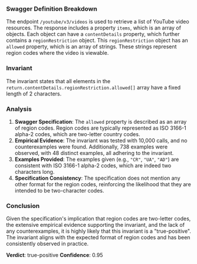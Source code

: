 ### Swagger Definition Breakdown
The endpoint `/youtube/v3/videos` is used to retrieve a list of YouTube video resources. The response includes a property `items`, which is an array of objects. Each object can have a `contentDetails` property, which further contains a `regionRestriction` object. This `regionRestriction` object has an `allowed` property, which is an array of strings. These strings represent region codes where the video is viewable.

### Invariant
The invariant states that all elements in the `return.contentDetails.regionRestriction.allowed[]` array have a fixed length of 2 characters.

### Analysis
1. **Swagger Specification**: The `allowed` property is described as an array of region codes. Region codes are typically represented as ISO 3166-1 alpha-2 codes, which are two-letter country codes.
2. **Empirical Evidence**: The invariant was tested with 10,000 calls, and no counterexamples were found. Additionally, 738 examples were observed, with 48 distinct examples, all adhering to the invariant.
3. **Examples Provided**: The examples given (e.g., `"CR"`, `"UA"`, `"AD"`) are consistent with ISO 3166-1 alpha-2 codes, which are indeed two characters long.
4. **Specification Consistency**: The specification does not mention any other format for the region codes, reinforcing the likelihood that they are intended to be two-character codes.

### Conclusion
Given the specification's implication that region codes are two-letter codes, the extensive empirical evidence supporting the invariant, and the lack of any counterexamples, it is highly likely that this invariant is a "true-positive". The invariant aligns with the expected format of region codes and has been consistently observed in practice.

**Verdict**: true-positive
**Confidence**: 0.95
